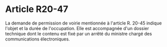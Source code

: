 # Article R20-47

La demande de permission de voirie mentionnée à l'article R. 20-45 indique l'objet et la durée de l'occupation. Elle est accompagnée d'un dossier technique dont le contenu est fixé par un arrêté du ministre chargé des communications électroniques.